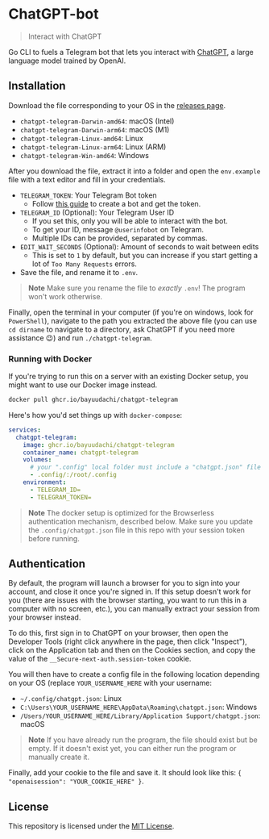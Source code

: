 # ChatGPT-bot

> Interact with ChatGPT

Go CLI to fuels a Telegram bot that lets you interact with [ChatGPT](https://openai.com/blog/chatgpt/), a large language model trained by OpenAI.

## Installation
Download the file corresponding to your OS in the [releases page](https://github.com/m1guelpf/chatgpt-telegram/releases/latest). 
- `chatgpt-telegram-Darwin-amd64`: macOS (Intel)
- `chatgpt-telegram-Darwin-arm64`: macOS (M1)
- `chatgpt-telegram-Linux-amd64`: Linux
- `chatgpt-telegram-Linux-arm64`: Linux (ARM)
- `chatgpt-telegram-Win-amd64`: Windows

After you download the file, extract it into a folder and open the `env.example` file with a text editor and fill in your credentials. 
- `TELEGRAM_TOKEN`: Your Telegram Bot token
  - Follow [this guide](https://core.telegram.org/bots/tutorial#obtain-your-bot-token) to create a bot and get the token.
- `TELEGRAM_ID` (Optional): Your Telegram User ID
  - If you set this, only you will be able to interact with the bot.
  - To get your ID, message `@userinfobot` on Telegram.
  - Multiple IDs can be provided, separated by commas.
- `EDIT_WAIT_SECONDS` (Optional): Amount of seconds to wait between edits
  - This is set to `1` by default, but you can increase if you start getting a lot of `Too Many Requests` errors.
- Save the file, and rename it to `.env`.
> **Note** Make sure you rename the file to _exactly_ `.env`! The program won't work otherwise.

Finally, open the terminal in your computer (if you're on windows, look for `PowerShell`), navigate to the path you extracted the above file (you can use `cd dirname` to navigate to a directory, ask ChatGPT if you need more assistance 😉) and run `./chatgpt-telegram`.

### Running with Docker

If you're trying to run this on a server with an existing Docker setup, you might want to use our Docker image instead.

```sh
docker pull ghcr.io/bayuudachi/chatgpt-telegram
```

Here's how you'd set things up with `docker-compose`:

```yaml
services:
  chatgpt-telegram:
    image: ghcr.io/bayuudachi/chatgpt-telegram
    container_name: chatgpt-telegram
    volumes:
      # your ".config" local folder must include a "chatgpt.json" file
      - .config/:/root/.config
    environment:
      - TELEGRAM_ID=
      - TELEGRAM_TOKEN=
```

> **Note** The docker setup is optimized for the Browserless authentication mechanism, described below. Make sure you update the `.config/chatgpt.json` file in this repo with your session token before running.

## Authentication

By default, the program will launch a browser for you to sign into your account, and close it once you're signed in. If this setup doesn't work for you (there are issues with the browser starting, you want to run this in a computer with no screen, etc.), you can manually extract your session from your browser instead.

To do this, first sign in to ChatGPT on your browser, then open the Developer Tools (right click anywhere in the page, then click "Inspect"), click on the Application tab and then on the Cookies section, and copy the value of the `__Secure-next-auth.session-token` cookie.

You will then have to create a config file in the following location depending on your OS (replace `YOUR_USERNAME_HERE` with your username:

- `~/.config/chatgpt.json`: Linux
- `C:\Users\YOUR_USERNAME_HERE\AppData\Roaming\chatgpt.json`: Windows
- `/Users/YOUR_USERNAME_HERE/Library/Application Support/chatgpt.json`: macOS

> **Note** If you have already run the program, the file should exist but be empty. If it doesn't exist yet, you can either run the program or manually create it.

Finally, add your cookie to the file and save it. It should look like this: `{ "openaisession": "YOUR_COOKIE_HERE" }`.

## License

This repository is licensed under the [MIT License](LICENSE).
